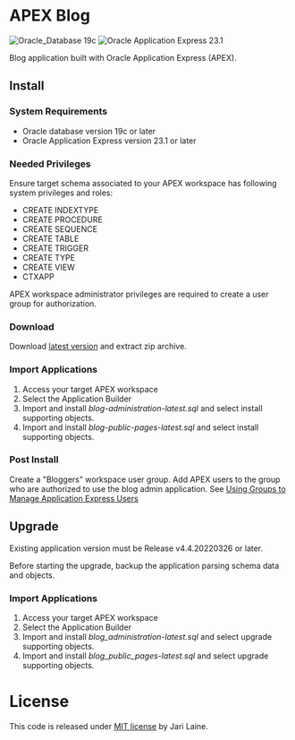 # APEX Blog
![Oracle_Database 19c](https://img.shields.io/badge/Oracle_Database-19c-red)
![Oracle Application Express 23.1](https://img.shields.io/badge/APEX-23.1-blue)

Blog application built with Oracle Application Express (APEX).

## Install

### System Requirements
* Oracle database version 19c or later
* Oracle Application Express version 23.1 or later

### Needed Privileges
Ensure target schema associated to your APEX workspace has following system privileges and roles:
* CREATE INDEXTYPE
* CREATE PROCEDURE
* CREATE SEQUENCE
* CREATE TABLE
* CREATE TRIGGER
* CREATE TYPE
* CREATE VIEW
* CTXAPP

APEX workspace administrator privileges are required to create a user group for authorization.

### Download
Download [latest version](https://github.com/jariolaine/apex-blog/releases/latest/download/apex-blog-latest.zip) and extract zip archive.

### Import Applications
1. Access your target APEX workspace
2. Select the Application Builder
3. Import and install *blog-administration-latest.sql* and select install supporting objects.
4. Import and install *blog-public-pages-latest.sql* and select install supporting objects.

### Post Install
Create a "Bloggers" workspace user group. Add APEX users to the group who are authorized to use the blog admin application. See [Using Groups to Manage Application Express Users](https://docs.oracle.com/en/database/oracle/apex/23.1/aeadm/managing-users-in-a-workspace.html#GUID-0FD7B406-8A83-40C0-A3E7-EF19BBDEA5A4)

## Upgrade
Existing application version must be Release v4.4.20220326 or later.

Before starting the upgrade, backup the application parsing schema data and objects.

### Import Applications
1. Access your target APEX workspace
2. Select the Application Builder
3. Import and install *blog_administration-latest.sql* and select upgrade supporting objects.
4. Import and install *blog_public_pages-latest.sql* and select upgrade supporting objects.

# License
This code is released under [MIT license](https://raw.githubusercontent.com/jariolaine/apex-blog/master/LICENSE.txt) by Jari Laine.
